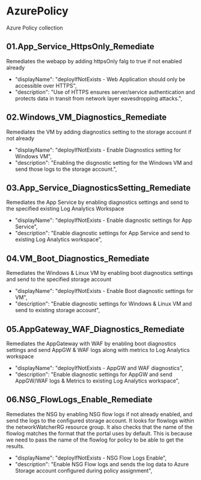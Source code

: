 # AzurePolicy
Azure Policy collection

## 01.App_Service_HttpsOnly_Remediate

  Remediates the webapp by adding httpsOnly falg to true if not enabled already

  - "displayName": "deployIfNotExists - Web Application should only be accessible over HTTPS",
  - "description": "Use of HTTPS ensures server/service authentication and protects data in transit from network layer eavesdropping attacks.",



## 02.Windows_VM_Diagnostics_Remediate

Remediates the VM by adding diagnostics setting to the storage account if not already

  - "displayName": "deployIfNotExists - Enable Diagnostics setting for Windows VM",
  - "description": "Enabling the disgnostic setting for the Windows VM and send those logs to the storage account.",



## 03.App_Service_DiagnosticsSetting_Remediate

Remediates the App Service by enabling diagnostics settings and send to the specified existing Log Analytics Workspace

- "displayName": "deployIfNotExists - Enable diagnostic settings for App Service",
- "description": "Enable diagnostic settings for App Service and send to existing Log Analytics workspace",

## 04.VM_Boot_Diagnostics_Remediate

Remediates the Windows & Linux VM by enabling boot diagnostics settings and send to the specified storage account

- "displayName": "deployIfNotExists - Enable Boot diagnostic settings for VM",
- "description": "Enable diagnostic settings for Windows & Linux VM and send to existing storage account",

## 05.AppGateway_WAF_Diagnostics_Remediate

Remediates the AppGateway with WAF by enabling boot diagnostics settings and send AppGW & WAF logs along with metrics to Log Analytics workspace

- "displayName": "deployIfNotExists - AppGW and WAF diagnostics",
- "description": "Enable diagnostic settings for AppGW and send AppGW/WAF logs & Metrics to existing Log Analytics workspace",

## 06.NSG_FlowLogs_Enable_Remediate

Remediates the NSG by enabling NSG flow logs if not already enabled, and send the logs to the configured storage account. It looks for flowlogs within the networkWatcherRG resource group. It also checks that the name of the flowlog matches the format that the portal uses by default. This is because we need to pass the name of the flowlog for policy to be able to get the results.

- "displayName": "deployIfNotExists - NSG Flow Logs Enable",
- "description": "Enable NSG Flow logs and sends the log data to Azure Storage account configured during policy assignment",